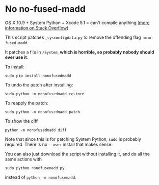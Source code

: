 # No no-fused-madd

OS X 10.9 + System Python + Xcode 5.1 = can't compile anything ([more information on Stack Overflow](http://stackoverflow.com/questions/22313407)).

This script patches `_sysconfigdata.py` to remove the offending flag `-mno-fused-madd`.

It patches a file in `/System`, **which is horrible, so probably nobody should ever use it**.

To install:

    sudo pip install nonofusedmadd

To undo the patch after installing:

    sudo python -m nonofusedmadd restore

To reapply the patch:

    sudo python -m nonofusedmadd patch

To show the diff

    python -m nonofusedmadd diff


Note that since this is for patching System Python, `sudo` is probably required.
There is no `--user` install that makes sense.

You can also just download the script without installing it, and do all the same actions with

    sudo python nonofusemadd.py

instead of `python -m nonofusemadd`.
